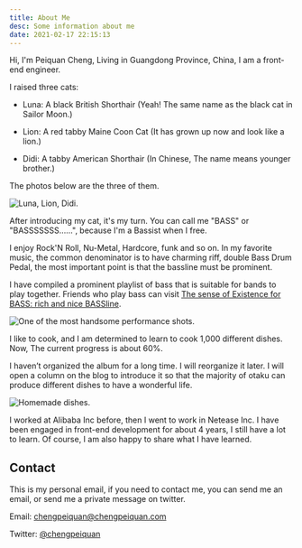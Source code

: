 ```yaml
---
title: About Me
desc: Some information about me
date: 2021-02-17 22:15:13
---
```


Hi, I'm Peiquan Cheng, Living in Guangdong Province, China, I am a front-end engineer.

I raised three cats:

- Luna: A black British Shorthair (Yeah! The same name as the black cat in Sailor Moon.)

- Lion: A red tabby Maine Coon Cat (It has grown up now and look like a lion.)

- Didi: A tabby American Shorthair (In Chinese, The name means younger brother.)

The photos below are the three of them.

![Luna, Lion, Didi.](https://cdn.chengpeiquan.com/img/2021/02/20210218211229.jpg?x-oss-process=image/interlace,1)

After introducing my cat, it's my turn. You can call me "BASS" or "BASSSSSSS……", because I'm a Bassist when I free.

I enjoy Rock'N Roll, Nu-Metal, Hardcore, funk and so on. In my favorite music, the common denominator is to have charming riff, double Bass Drum Pedal, the most important point is that the bassline must be prominent.

I have compiled a prominent playlist of bass that is suitable for bands to play together. Friends who play bass can visit [The sense of Existence for BASS: rich and nice BASSline](https://music.163.com/#/playlist?id=443717710).

![One of the most handsome performance shots.](https://cdn.chengpeiquan.com/img/2021/02/20210218205909.jpg?x-oss-process=image/interlace,1)

I like to cook, and I am determined to learn to cook 1,000 different dishes. Now, The current progress is about 60%.

I haven’t organized the album for a long time. I will reorganize it later. I will open a column on the blog to introduce it so that the majority of otaku can produce different dishes to have a wonderful life.

![Homemade dishes.](https://cdn.chengpeiquan.com/img/2021/02/20210218210634.jpg?x-oss-process=image/interlace,1)

I worked at Alibaba Inc before, then I went to work in Netease Inc. I have been engaged in front-end development for about 4 years, I still have a lot to learn. Of course, I am also happy to share what I have learned.

## Contact

This is my personal email, if you need to contact me, you can send me an email, or send me a private message on twitter.

Email: chengpeiquan@chengpeiquan.com

Twitter: [@chengpeiquan](https://twitter.com/chengpeiquan)
